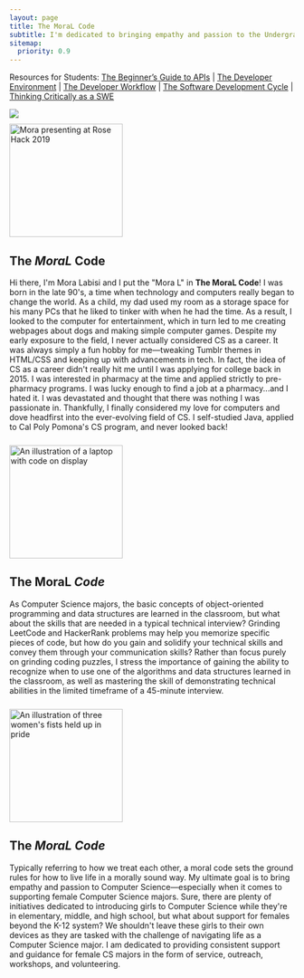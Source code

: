 ```yaml
---
layout: page
title: The MoraL Code
subtitle: I'm dedicated to bringing empathy and passion to the Undergraduate Computer Science Major experience. Read on to learn about my philosophy.
sitemap:
  priority: 0.9
---
```


<p>Resources for Students: <a href="{{ 'assets/pdf/apis.pdf' | prepend: site.baseurl }}" aria-label="The Beginner’s Guide to APIs" target="_blank">The Beginner’s Guide to APIs</a> | <a href="{{ 'assets/pdf/devEnv.pdf' | prepend: site.baseurl }}" aria-label="The Developer Environment" target="_blank">The Developer Environment</a> | <a href="{{ 'assets/pdf/devWorkflow.pdf' | prepend: site.baseurl }}" aria-label="The Developer Workflow" target="_blank">The Developer Workflow</a> | <a href="{{ 'assets/pdf/sdlc.pdf' | prepend: site.baseurl }}" aria-label="The Software Development Cycle" target="_blank">The Software Development Cycle</a> | <a href="{{ 'assets/pdf/thinkingCritically.pdf' | prepend: site.baseurl }}" aria-label="Thinking Critically as a SWE" target="_blank">Thinking Critically as a SWE</a></p>

<img src="{{ '/assets/img/tmc.png' | prepend: site.baseurl }}" id="about-img">


<div>
<div class="row">
<div class="column-left" style="padding-right: 2%;padding-top: 2%">
<img width="200" height="200" src="{{ '/assets/img/rosehack.jpeg' | prepend: site.baseurl }}" class="body-img" alt="Mora presenting at Rose Hack 2019">
</div>
<div class="column-right">
<h2>The <strong><em>MoraL</em></strong> Code</h2>
<p>Hi there, I'm Mora Labisi and I put the "Mora L" in <b>The MoraL Code</b>! I was born in the late 90's, a time when technology and computers really began to change the world. As a child, my dad used my room as a storage space for his many PCs that he liked to tinker with when he had the time. As a result, I looked to the computer for entertainment, which in turn led to me creating webpages about dogs and making simple computer games. Despite my early exposure to the field, I never actually considered CS as a career. It was always simply a fun hobby for me—tweaking Tumblr themes in HTML/CSS and keeping up with advancements in tech. In fact, the idea of CS as a career didn't really hit me until I was applying for college back in 2015. I was interested in pharmacy at the time and applied strictly to pre-pharmacy programs. I was lucky enough to find a job at a pharmacy...and I hated it. I was devastated and thought that there was nothing I was passionate in. Thankfully, I finally considered my love for computers and dove headfirst into the ever-evolving field of CS. I self-studied Java, applied to Cal Poly Pomona's CS program, and never looked back!</p>
</div>
</div>
</div>

<div>
<div class="row">
<div class="column-left" style="padding-right: 2%;padding-top: 2%">
<img width="200" height="200" src="{{ '/assets/img/laptop.png' | prepend: site.baseurl }}" class="body-img" alt="An illustration of a laptop with code on display">
</div>
<div class="column-right">
<h2>The MoraL <strong><em>Code</em></strong></h2>
<p>As Computer Science majors, the basic concepts of object-oriented programming and data structures are learned in the classroom, but what about the skills that are needed in a typical technical interview? Grinding LeetCode and HackerRank problems may help you memorize specific pieces of code, but how do you gain and solidify your technical skills and convey them through your communication skills? Rather than focus purely on grinding coding puzzles, I stress the importance of gaining the ability to recognize when to use one of the algorithms and data structures learned in the classroom, as well as mastering the skill of demonstrating technical abilities in the limited timeframe of a 45-minute interview.</p>
</div>
</div>
</div>

<div>
<div class="row">
<div class="column-left" style="padding-right: 2%;padding-top: 2%">
<img width="200" height="200" src="{{ '/assets/img/empowered.png' | prepend: site.baseurl }}" class="body-img" alt="An illustration of three women's fists held up in pride">
</div>
<div class="column-right">
<h2>The <strong><em>MoraL Code</em></strong></h2>
<p>Typically referring to how we treat each other, a moral code sets the ground rules for how to live life in a morally sound way. My ultimate goal is to bring empathy and passion to Computer Science—especially when it comes to supporting female Computer Science majors. Sure, there are plenty of initiatives dedicated to introducing girls to Computer Science while they're in elementary, middle, and high school, but what about support for females beyond the K-12 system? We shouldn't leave these girls to their own devices as they are tasked with the challenge of navigating life as a Computer Science major. I am dedicated to providing consistent support and guidance for female CS majors in the form of service, outreach, workshops, and volunteering. </p>
</div>
</div>
</div>
